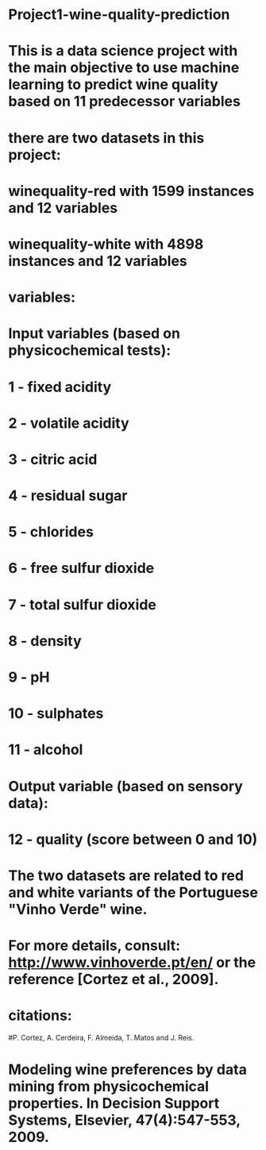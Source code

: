 # Project1-wine-quality-prediction

# This is a data science project with the main objective to use machine learning to predict wine quality based on 11 predecessor variables

# there are two datasets in this project:

# winequality-red with 1599 instances and 12 variables

# winequality-white with 4898 instances and 12 variables

# variables:
# Input variables (based on physicochemical tests):
 # 1 - fixed acidity
 # 2 - volatile acidity
 # 3 - citric acid
 # 4 - residual sugar
 # 5 - chlorides
 # 6 - free sulfur dioxide
 # 7 - total sulfur dioxide
 # 8 - density
 # 9 - pH
 # 10 - sulphates
 # 11 - alcohol
 # Output variable (based on sensory data): 
 # 12 - quality (score between 0 and 10)
 
 # The two datasets are related to red and white variants of the Portuguese "Vinho Verde" wine.
   # For more details, consult: http://www.vinhoverde.pt/en/ or the reference [Cortez et al., 2009].
   
   # citations:
   
   #P. Cortez, A. Cerdeira, F. Almeida, T. Matos and J. Reis.
   # Modeling wine preferences by data mining from physicochemical properties. In Decision Support Systems, Elsevier, 47(4):547-553, 2009.
